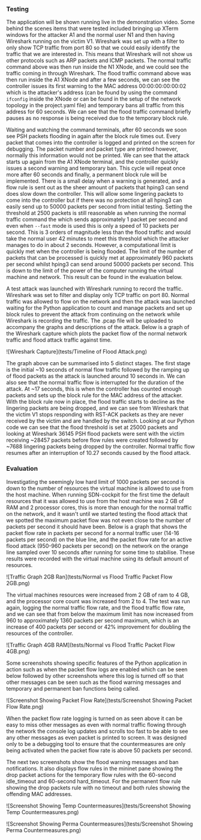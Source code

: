 ### Testing

The application will be shown running live in the demonstration video. Some behind the scenes items that were tested included bringing up XTerm windows for the attacker A1 and the normal user N1 and then having Wireshark running on the victim V1. Wireshark was set up with a filter to only show TCP traffic from port 80 so that we could easily identify the traffic that we are interested in. This means that Wireshark will not show us other protocols such as ARP packets and ICMP packets. The normal traffic command above was then run inside the N1 XNode, and we could see the traffic coming in through Wireshark. The flood traffic command above was then run inside the A1 XNode and after a few seconds, we can see the controller issues its first warning to the MAC address 00:00:00:00:00:02 which is the attacker's address (can be found by using the command `ifconfig` inside the XNode or can be found in the setup of the network topology in the project.yaml file) and temporary bans all traffic from this address for 60 seconds. We can see that the flood traffic command briefly pauses as no response is being received due to the temporary block rule.

Waiting and watching the command terminals, after 60 seconds we soon see PSH packets flooding in again after the block rule times out. Every packet that comes into the controller is logged and printed on the screen for debugging. The packet number and packet type are printed however, normally this information would not be printed. We can see that the attack starts up again from the A1 XNode terminal, and the controller quickly issues a second warning and temporary ban. This cycle will repeat once more after 60 seconds and finally, a permanent block rule will be implemented. There is a small delay when a warning is generated, and a flow rule is sent out as the sheer amount of packets that hping3 can send does slow down the controller. This will allow some lingering packets to come into the controller but if there was no protection at all hping3 can easily send up to 50000 packets per second from initial testing. Setting the threshold at 2500 packets is still reasonable as when running the normal traffic command the which sends approximately 1 packet per second and even when `--fast` mode is used this is only a speed of 10 packets per second. This is 3 orders of magnitude less than the flood traffic and would take the normal user 42 minutes to meet this threshold which the attacker manages to do in about 2 seconds. However, a computational limit is quickly met when the controller is being flooded. The limit of the number of packets that can be processed is quickly met at approximately 960 packets per second whilst hping3 can send around 50000 packets per second. This is down to the limit of the power of the computer running the virtual machine and network. This result can be found in the evaluation below.

A test attack was launched with Wireshark running to record the traffic. Wireshark was set to filter and display only TCP traffic on port 80. Normal traffic was allowed to flow on the network and then the attack was launched waiting for the Python application to count and manage packets and set up block rules to prevent the attack from continuing on the network while Wireshark is recording the traffic. The .pcap file will be uploaded to accompany the graphs and descriptions of the attack. Below is a graph of the Wireshark capture which plots the packet flow of the normal network traffic and flood attack traffic against time.

![Wireshark Capture](tests/Timeline of Flood Attack.png)

The graph above can be summarised into 5 distinct stages. The first stage is the initial ~10 seconds of normal flow traffic followed by the ramping up of flood packets as the attack is launched around 10 seconds in. We can also see that the normal traffic flow is interrupted for the duration of the attack. At ~17 seconds, this is when the controller has counted enough packets and sets up the block rule for the MAC address of the attacker. With the block rule now in place, the flood traffic starts to decline as the lingering packets are being dropped, and we can see from Wireshark that the victim V1 stops responding with RST-ACK packets as they are never received by the victim and are handled by the switch. Looking at our Python code we can see that the flood threshold is set at 25000 packets and looking at Wireshark 36145 PSH flood packets were sent with the victim receiving ~28457 packets before flow rules were created followed by ~7688 lingering packets being dropped by the controller. Normal traffic flow resumes after an interruption of 10.27 seconds caused by the flood attack.

### Evaluation

Investigating the seemingly low hard limit of 1000 packets per second is down to the number of resources the virtual machine is allowed to use from the host machine. When running SDN-cockpit for the first time the default resources that it was allowed to use from the host machine was 2 GB of RAM and 2 processor cores, this is more than enough for the normal traffic on the network, and it wasn't until we started testing the flood attack that we spotted the maximum packet flow was not even close to the number of packets per second it should have been. Below is a graph that shows the packet flow rate in packets per second for a normal traffic user (14-16 packets per second) on the blue line, and the packet flow rate for an active flood attack (950-960 packets per second) on the network on the orange line sampled over 10 seconds after running for some time to stabilise. These results were recorded with the virtual machine using its default amount of resources.

![Traffic Graph 2GB Ran](tests/Normal vs Flood Traffic Packet Flow 2GB.png)

The virtual machines resources were increased from 2 GB of ram to 4 GB, and the processor core count was increased from 2 to 4. The test was run again, logging the normal traffic flow rate, and the flood traffic flow rate, and we can see that from below the maximum limit has now increased from 960 to approximately 1360 packets per second maximum, which is an increase of 400 packets per second or 42% improvement for doubling the resources of the controller.

![Traffic Graph 4GB RAM](tests/Normal vs Flood Traffic Packet Flow 4GB.png)

Some screenshots showing specific features of the Python application in action such as when the packet flow logs are enabled which can be seen below followed by other screenshots where this log is turned off so that other messages can be seen such as the flood warning messages and temporary and permanent ban functions being called.

![Screenshot Showing Packet Flow Rate](tests/Screenshot Showing Packet Flow Rate.png)

When the packet flow rate logging is turned on as seen above it can be easy to miss other messages as even with normal traffic flowing through the network the console log updates and scrolls too fast to be able to see any other messages as even packet is printed to screen. It was designed only to be a debugging tool to ensure that the countermeasures are only being activated when the packet flow rate is above 50 packets per second.

The next two screenshots show the flood warning messages and ban notifications. It also displays flow rules in the mininet pane showing the drop packet actions for the temporary flow rules with the 60-second idle_timeout and 60-second hard_timeout. For the permanent flow rule showing the drop packets rule with no timeout and both rules showing the offending MAC addresses.

![Screenshot Showing Temp Countermeasures](tests/Screenshot Showing Temp Countermeasures.png)

![Screenshot Showing Perma Countermeasures](tests/Screenshot Showing Perma Countermeasures.png)